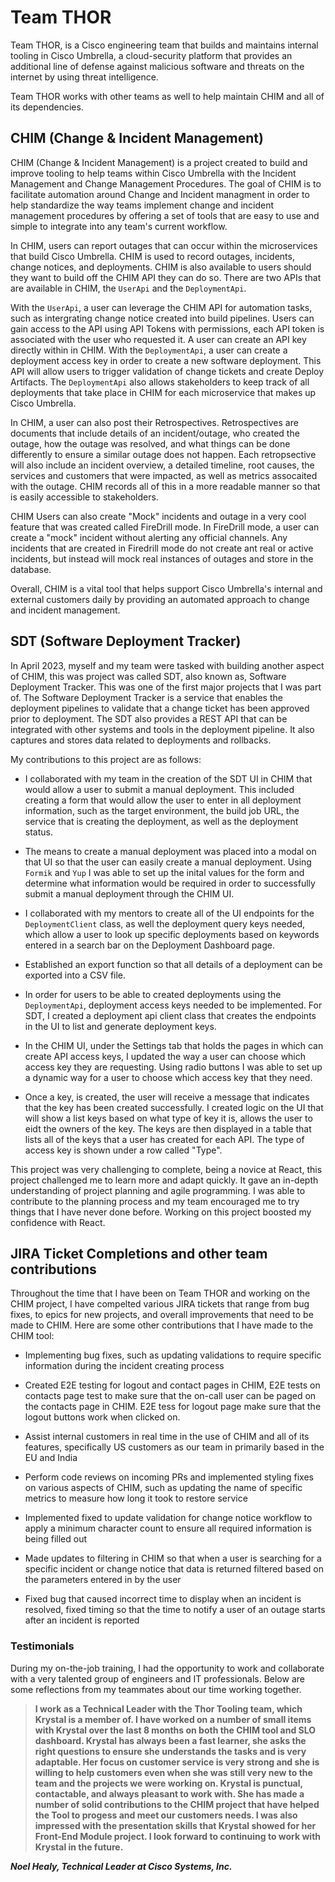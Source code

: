 # Team THOR 

Team THOR, is a Cisco engineering team that builds and maintains internal tooling in Cisco Umbrella, a cloud-security platform that provides an additional line of defense against malicious software and threats on the internet by using threat intelligence.  

Team THOR works with other teams as well to help maintain CHIM and all of its dependencies.


## CHIM (Change & Incident Management)

CHIM (Change & Incident Management) is a project created to build and improve tooling to help teams within Cisco Umbrella with the Incident Management and Change Management Procedures. The goal of CHIM is to facilitate automation around Change and Incident managment in order to help standardize the way teams implement change and incident management procedures by offering a set of tools that are easy to use and simple to integrate into any team's current workflow. 

In CHIM, users can report outages that can occur within the microservices that build Cisco Umbrella. CHIM is used to record outages, incidents, change notices, and deployments. CHIM is also available to users should they want to build off the CHIM API they can do so. There are two APIs that are available in CHIM, the <code>UserApi</code> and the <code>DeploymentApi</code>. 

With the <code>UserApi</code>, a user can leverage the CHIM API for automation tasks, such as intergrating change notice created into build pipelines. Users can gain access to the API using API Tokens with permissions, each API token is associated with the user who requested it. A user can create an API key directly within in CHIM. With the <code>DeploymentApi</code>, a user can create a deployment access key in order to create a new software deployment. This API will allow users to trigger validation of change tickets and create Deploy Artifacts. The <code>DeploymentApi</code> also allows stakeholders to keep track of all deployments that take place in CHIM for each microservice that makes up Cisco Umbrella. 

In CHIM, a user can also post their Retrospectives. Retrospectives are documents that include details of an incident/outage, who created the outage, how the outage was resolved, and what things can be done differently to ensure a similar outage does not happen. Each retropsective will also include an incident overview, a detailed timeline, root causes, the services and customers that were impacted, as well as metrics assocaited with the outage. CHIM records all of this in a more readable manner so that is easily accessible to stakeholders. 

CHIM Users can also create "Mock" incidents and outage in a very cool feature that was created called FireDrill mode. In FireDrill mode, a user can create a "mock" incident without alerting any official channels. Any incidents that are created in Firedrill mode do not create ant real or active incidents, but instead will mock real instances of outages and store in the database. 

Overall, CHIM is a vital tool that helps support Cisco Umbrella's internal and external customers daily by providing an automated approach to change and incident management. 


## SDT (Software Deployment Tracker)

In April 2023, myself and my team were tasked with building another aspect of CHIM, this was project was called SDT, also known as, Software Deployment Tracker. This was one of the first major projects that I was part of. The Software Deployment Tracker is a service that enables the deployment pipelines to validate that a change ticket has been approved prior to deployment. The SDT also provides a REST API that can be integrated with other systems and tools in the deployment pipeline. It also captures and stores data related to deployments and rollbacks. 

My contributions to this project are as follows:

- I collaborated with my team in the creation of the SDT UI in CHIM that would allow a user to submit a manual deployment. This included creating a form that would allow the user to enter in all deployment information, such as the target environment, the build job URL, the service that is creating the deployment, as well as the deployment status. 

- The means to create a manual deployment was placed into a modal on that UI so that the user can easily create a manual deployment. Using <code>Formik</code> and <code>Yup</code> I was able to set up the inital values for the form and determine what information would be required in order to successfully submit a manual deployment through the CHIM UI. 

- I collaborated with my mentors to create all of the UI endpoints for the <code>DeploymentClient</code> class, as well the deployment query keys needed, which allow a user to look up specific deployments based on keywords entered in a search bar on the Deployment Dashboard page.

-  Established an export function so that all details of a deployment can be exported into a CSV file. 

- In order for users to be able to created deployments using the <code>DeploymentApi</code>, deployment access keys needed to be implemented. For SDT, I created a deployment api client class that creates the endpoints in the UI to list and generate deployment keys. 

- In the CHIM UI, under the Settings tab that holds the pages in which can create API access keys, I updated the way a user can choose which access key they are requesting. Using radio buttons I was able to set up a dynamic way for a user to choose which access key that they need. 

- Once a key, is created, the user will receive a message that indicates that the key has been created successfully. I created logic on the UI that will show a list keys based on what type of key it is, allows the user to eidt the owners of the key. The keys are then displayed in a table that lists all of the keys that a user has created for each API. The type of access key is shown under a row called "Type".

This project was very challenging to complete, being a novice at React, this project challenged me to learn more and adapt quickly. It gave an in-depth understanding of project planning and agile programming. I was able to contribute to the planning process and my team encouraged me to try things that I have never done before. Working on this project boosted my confidence with React. 

## JIRA Ticket Completions and other team contributions

Throughout the time that I have been on Team THOR and working on the CHIM project, I have compelted various JIRA tickets that range from bug fixes, to epics for new projects, and overall improvements that need to be made to CHIM. Here are some other contributions that I have made to the CHIM tool: 


- Implementing bug fixes, such as updating validations to require specific information during the incident creating process

- Created E2E testing for logout and contact pages in CHIM, E2E tests on contacts page test to make sure that the on-call user can be paged on the contacts page in CHIM. E2E tess for logout page make sure that the logout buttons work when clicked on. 

- Assist internal customers in real time in the use of CHIM and all of its features, specifically US customers as our team in primarily based in the EU and India

- Perform code reviews on incoming PRs and implemented styling fixes on various aspects of CHIM, such as updating the name of specific metrics to measure how long it took to restore service 

- Implemented fixed to update validation for change notice workflow to apply a minimum character count to ensure all required information is being filled out 

- Made updates to filtering in CHIM so that when a user is searching for a specific incident or change notice that data is returned filtered based on the parameters entered in by the user 

- Fixed bug that caused incorrect time to display when an incident is resolved, fixed timing so that the time to notify a user of an outage starts after an incident is reported 

### Testimonials

During my on-the-job training, I had the opportunity to work and collaborate with a very talented group of engineers and IT professionals. Below are some reflections from my teammates about our time working together. 
<br>

> <p><b>I work as a Technical Leader with the Thor Tooling team, which Krystal is a member of. I have worked on a number of small items with Krystal over the last 8 months on both the CHIM tool and SLO dashboard. Krystal has always been a fast learner, she asks the right questions to ensure she understands the tasks and is very adaptable. Her focus on customer service is very strong and she is willing to help customers even when she was still very new to the team and the projects we were working on. Krystal is punctual, contactable, and always pleasant to work with. She has made a number of solid contributions to the CHIM project that have helped the Tool to progess and meet our customers needs. I was also impressed with the presentation skills that Krystal showed for her Front-End Module project. I look forward to continuing to work with Krystal in the future. 
</b></p>
<b><i> Noel Healy, Technical Leader at Cisco Systems, Inc. </i></b>